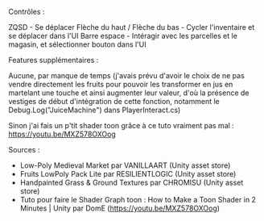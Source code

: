 Contrôles :

ZQSD - Se déplacer
Flèche du haut / Flèche du bas - Cycler l'inventaire et se déplacer dans l'UI
Barre espace - Intéragir avec les parcelles et le magasin, et sélectionner bouton dans l'UI



Features supplémentaires :

Aucune, par manque de temps
(j'avais prévu d'avoir le choix de ne pas vendre directement les fruits pour pouvoir les transformer en jus
en martelant une touche et ainsi augmenter leur valeur, d'où la présence de vestiges de début d'intégration de cette fonction, notamment le Debug.Log("JuiceMachine") dans PlayerInteract.cs)

Sinon j'ai fais un p'tit shader toon grâce à ce tuto vraiment pas mal : https://youtu.be/MXZ578OXOog



Sources :

- Low-Poly Medieval Market par VANILLAART (Unity asset store)
- Fruits LowPoly Pack Lite par RESILIENTLOGIC (Unity asset store)
- Handpainted Grass & Ground Textures par CHROMISU (Unity asset store)
- Tuto pour faire le Shader Graph toon : How to Make a Toon Shader in 2 Minutes | Unity par DomE (https://youtu.be/MXZ578OXOog)
